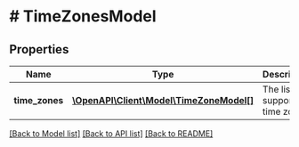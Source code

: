 # # TimeZonesModel

## Properties

Name | Type | Description | Notes
------------ | ------------- | ------------- | -------------
**time_zones** | [**\OpenAPI\Client\Model\TimeZoneModel[]**](TimeZoneModel.md) | The list of supported time zones. |

[[Back to Model list]](../../README.md#models) [[Back to API list]](../../README.md#endpoints) [[Back to README]](../../README.md)
